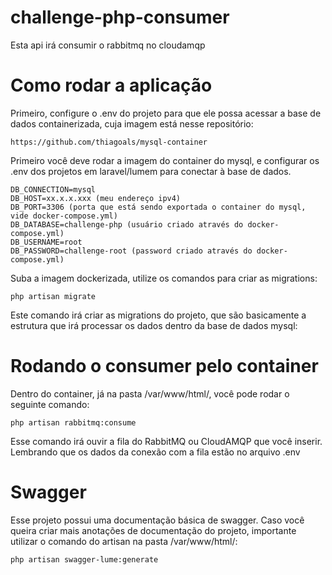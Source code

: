 # challenge-php-consumer
Esta api irá consumir o rabbitmq no cloudamqp

# Como rodar a aplicação
Primeiro, configure o .env do projeto para que ele possa acessar a base de dados containerizada, cuja imagem está nesse repositório:
```
https://github.com/thiagoals/mysql-container
```
Primeiro você deve rodar a imagem do container do mysql, e configurar os .env dos projetos em laravel/lumem para conectar à base de dados.
```
DB_CONNECTION=mysql
DB_HOST=xx.x.x.xxx (meu endereço ipv4)
DB_PORT=3306 (porta que está sendo exportada o container do mysql, vide docker-compose.yml)
DB_DATABASE=challenge-php (usuário criado através do docker-compose.yml)
DB_USERNAME=root
DB_PASSWORD=challenge-root (password criado através do docker-compose.yml)
```

Suba a imagem dockerizada, utilize os comandos para criar as migrations:
```
php artisan migrate
```
Este comando irá criar as migrations do projeto, que são basicamente a estrutura que irá processar os dados dentro da base de dados mysql:

# Rodando o consumer pelo container
Dentro do container, já na pasta /var/www/html/, você pode rodar o seguinte comando:
```
php artisan rabbitmq:consume
```
Esse comando irá ouvir a fila do RabbitMQ ou CloudAMQP que você inserir. Lembrando que os dados da conexão com a fila estão no arquivo .env

# Swagger
Esse projeto possui uma documentação básica de swagger. Caso você queira criar mais anotações de documentação do projeto, importante utilizar o comando do artisan na pasta /var/www/html/:
```
php artisan swagger-lume:generate
```